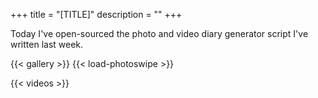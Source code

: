 +++
title = "[TITLE]"
description = ""
+++

Today I've open-sourced the photo and video diary generator script I've written last week.

{{< gallery >}}
{{< load-photoswipe >}}

{{< videos >}}